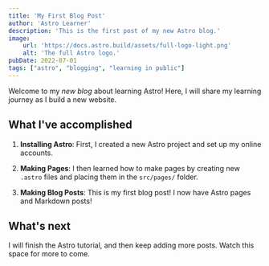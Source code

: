 ```yaml
---
title: 'My First Blog Post'
author: 'Astro Learner'
description: 'This is the first post of my new Astro blog.'
image:
    url: 'https://docs.astro.build/assets/full-logo-light.png'
    alt: 'The full Astro logo.'
pubDate: 2022-07-01
tags: ["astro", "blogging", "learning in public"]
---
```

Welcome to my _new blog_ about learning Astro! Here, I will share my learning journey as I build a new website.

## What I've accomplished

1. **Installing Astro**: First, I created a new Astro project and set up my online accounts.

2. **Making Pages**: I then learned how to make pages by creating new `.astro` files and placing them in the `src/pages/` folder.

3. **Making Blog Posts**: This is my first blog post! I now have Astro pages and Markdown posts!

## What's next

I will finish the Astro tutorial, and then keep adding more posts. Watch this space for more to come.
